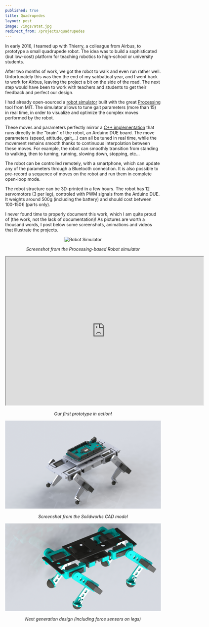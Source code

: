```yaml
---
published: true
title: Quadrupedes
layout: post
image: /imgs/atat.jpg
redirect_from: /projects/quadrupedes
---
```


In early 2016, I teamed up with Thierry, a colleague from Airbus, to prototype a small quadrupede robot. The idea was to build a sophisticated (but low-cost) platform for teaching robotics to high-school or university students.

After two months of work, we got the robot to walk and even run rather well. Unfortunately this was then the end of my sabbatical year, and I went back to work for Airbus, leaving the project a bit on the side of the road. The next step would have been to work with teachers and students to get their feedback and perfect our design.

I had already open-sourced a [robot simulator](https://github.com/ericleib/RobotSim) built with the great [Processing](https://processing.org/) tool from MIT. The simulator allows to tune gait parameters (more than 15) in real time, in order to visualize and optimize the complex moves performed by the robot.

These moves and parameters perfectly mirror a [C++ implementation](https://github.com/ericleib/RobotCode) that runs directly in the "brain" of the robot, an Arduino DUE board. The move parameters (speed, attitude, gait,...) can all be tuned in real time, while the movement remains smooth thanks to continuous interpolation between these moves. For example, the robot can smoothly transition from standing to walking, then to turning, running, slowing down, stopping, etc...

The robot can be controlled remotely, with a smartphone, which can update any of the parameters through a Bluetooth connection. It is also possible to pre-record a sequence of moves on the robot and run them in complete open-loop mode.

The robot structure can be 3D-printed in a few hours. The robot has 12 servomotors (3 per leg), controled with PWM signals from the Arduino DUE. It weights around 500g (including the battery) and should cost between 100-150€ (parts only).

I never found time to properly document this work, which I am quite proud of (the work, not the lack of documentation)! As pictures are worth a thousand words, I post below some screenshots, animations and videos that illustrate the projects.

<div style="text-align:center;">
<img src="/imgs/robotsim.gif" alt="Robot Simulator" style="width: auto;max-width: 100%;">
<p><i>Screenshot from the Processing-based Robot simulator</i></p>
</div>

<div style="text-align:center;">
<iframe width="640" height="480" src="https://www.youtube.com/embed/nCLcqnA6c5Y">
</iframe>
<p><i>Our first prototype in action!</i></p>
</div>

<div style="text-align:center;">
<img src="/imgs/capture%20complete%202.JPG" alt="Robot CAD" style="width: auto;max-width: 100%;">
<p><i>Screenshot from the Solidworks CAD model</i></p>
</div>

<div style="text-align:center;">
<img src="/imgs/capture%20complete%20cyan.JPG" alt="Robot CAD" style="width: auto;max-width: 100%;">
<p><i>Next generation design (including force sensors on legs)</i></p>
</div>
